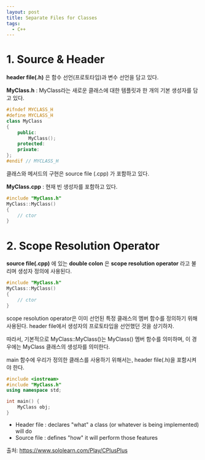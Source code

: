 ```yaml
---
layout: post
title: Separate Files for Classes
tags:
  - C++
---
```


# 1. Source & Header
__header file(.h)__ 은 함수 선언(프로토타입)과 변수 선언을 담고 있다.

__MyClass.h__ : MyClass라는 새로운 클래스에 대한 템플릿과 한 개의 기본 생성자를 담고 있다.
```c++
#ifndef MYCLASS_H
#define MYCLASS_H
class MyClass
{
    public:
    	MyClass();
    protected:
    private:
};
#endif // MYCLASS_H
```
클래스와 메서드의 구현은 source file (.cpp) 가 포함하고 있다.

__MyClass.cpp__ : 현재 빈 생성자를 포함하고 있다.
```c++
#include "MyClass.h"
MyClass::MyClass()
{
    // ctor
}
```


# 2. Scope Resolution Operator
__source file(.cpp)__ 에 있는 __double colon__ 은 __scope resolution operator__ 라고 불리며 생성자 정의에 사용된다.

```c++
#include "MyClass.h"
MyClass::MyClass()
{
    // ctor
}
```
scope resolution operator은 이미 선언된 특정 클래스의 멤버 함수를 정의하기 위해 사용된다. header file에서 생성자의 프로토타입을 선언했던 것을 상기하자.

따라서, 기본적으로 MyClass::MyClass()는 MyClass() 멤버 함수를 의미하며, 이 경우에는 MyClass 클래스의 생성자를 의미한다.

main 함수에 우리가 정의한 클래스를 사용하기 위해서는, header file(.h)을 포함시켜야 한다.

```c++
#include <iostream>
#include "MyClass.h"
using namespace std;

int main() {
    MyClass obj;
}
```

* Header file : declares "what" a class (or whatever is being implemented) will do
* Source file : defines "how" it will perform those features


출처: https://www.sololearn.com/Play/CPlusPlus
